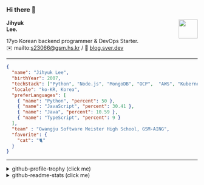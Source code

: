 ### Hi there 👋
<img src="https://github.githubassets.com/images/mona-loading-default.gif" width="50px" align="right">
</a>

**Jihyuk\
Lee.**

17yo Korean backend programmer & DevOps Starter.\
✉️ mailto:s23066@gsm.hs.kr
/ 
🔗 [blog.sver.dev](https://blog.sver.dev)

---

```json
{
  "name": "Jihyuk Lee",
  "birthYear": 2007,
  "techStack": ["Python", "Node.js", "MongoDB", "OCP",  "AWS", "Kubernetes"],
  "locale": "ko-KR, Korea",
  "preferLanguages": [
    { "name": "Python", "percent": 50 },
    { "name": "JavaScript", "percent": 30.41 },
    { "name": "Java", "percent": 10.59 },
    { "name": "TypeScript", "percent": 9 }
  ],
  "team" : "Gwangju Software Meister High School, GSM-AING",
  "favorite": {
    "cat": "🐈"
  }
}
```
---
<details>
  <summary>github-profile-trophy (click me)</summary>
  
![](https://github-profile-trophy.vercel.app/?username=withJihyuk&row=1&column=8&theme=nord)
  
</details>
<details>
  <summary>github-readme-stats (click me)</summary>
  
<!--START_SECTION:waka-->
![Code Time](http://img.shields.io/badge/Code%20Time-291%20hrs%2029%20mins-blue)

![Lines of code](https://img.shields.io/badge/%EC%A0%80%EB%8A%94%20%EC%97%AC%ED%83%9C%EA%B9%8C%EC%A7%80%20-272.0%20thousand%20%EC%A4%84%EC%9D%98%20%EC%BD%94%EB%93%9C%EB%A5%BC%20%EC%9E%91%EC%84%B1%ED%96%88%EC%96%B4%EC%9A%94.-blue)

**저는 저녁형 인간이에요. 🦉** 

```text
🌞 아침                     55 commits          ███░░░░░░░░░░░░░░░░░░░░░░   10.66 % 
🌆 낮　                     142 commits         ███████░░░░░░░░░░░░░░░░░░   27.52 % 
🌃 저녁                     247 commits         ████████████░░░░░░░░░░░░░   47.87 % 
🌙 밤　                     72 commits          ███░░░░░░░░░░░░░░░░░░░░░░   13.95 % 
```


📊 **저는 이번주를 이렇게 시간을 보냈어요.** 

```text
🕑︎ Timezone: Asia/Seoul

💬 프로그래밍 언어들: 
TypeScript               5 hrs               █████████████████████░░░░   82.75 % 
Markdown                 22 mins             ██░░░░░░░░░░░░░░░░░░░░░░░   06.24 % 
Python                   20 mins             █░░░░░░░░░░░░░░░░░░░░░░░░   05.59 % 
CSS                      15 mins             █░░░░░░░░░░░░░░░░░░░░░░░░   04.35 % 
HTML                     2 mins              ░░░░░░░░░░░░░░░░░░░░░░░░░   00.60 % 

🔥 에디터들: 
VS Code                  6 hrs 3 mins        █████████████████████████   100.00 % 

💻 운영 체제들: 
Mac                      6 hrs 3 mins        █████████████████████████   100.00 % 
```


 Last Updated on 13/04/2024 18:37:58 UTC
<!--END_SECTION:waka-->

</details>

</div>

